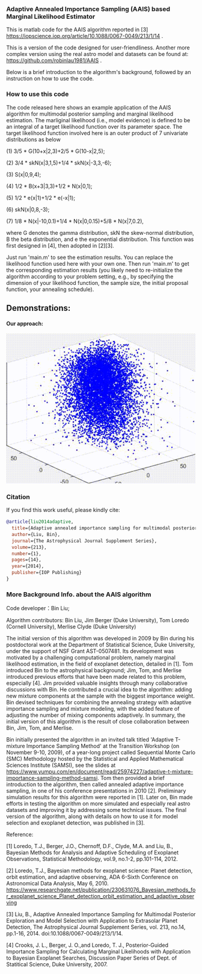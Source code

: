 ### Adaptive Annealed Importance Sampling (AAIS) based Marginal Likelihood Estimator
This is matlab code for the AAIS algorithm reported in [3] https://iopscience.iop.org/article/10.1088/0067-0049/213/1/14 .

This is a version of the code designed for user-friendliness. Another more complex version using the real astro model and datasets can be found at: https://github.com/robinlau1981/AAIS .

Below is a brief introduction to the algorithm's background, followed by an instruction on how to use the code.

###  How to use this code
The code released here shows an example application of the AAIS algorithm for multimodal posterior sampling and marginal likelihood estimation. The marliginal likelihood (i.e., model evidence) is defined to be an integral of a target likelihood function over its parameter space. The target likelihood function involved here is an outer product of 7 univariate distributions as below

(1) 3/5 * G(10+x|2,3)+2/5 * G(10-x|2,5);

(2) 3/4 * skN(x|3,1,5)+1/4 * skN(x|-3,3,-6);

(3) S(x|0,9,4);

(4) 1/2 * B(x+3|3,3)+1/2 * N(x|0,1);

(5) 1/2 * e(x|1)+1/2 * e(-x|1);

(6) skN(x|0,8,-3);

(7) 1/8 * N(x|-10,0.1)+1/4 * N(x|0,0.15)+5/8 * N(x|7,0.2),

where G denotes the gamma distribution, skN the skew-normal distribution, B the beta distribution, and e the exponential distribution. This function was first designed in [4], then adopted in [2][3].

Just run 'main.m' to see the estimation results. You can replace the likelihood function used here with your own one. Then run 'main.m' to get the corresponding estimation results (you likely need to re-initialize the algorithm according to your problem setting, e.g., by specifying the dimension of your likelihood function, the sample size, the initial proposal function, your annealing schedule). 

## Demonstrations:
#### Our approach:
<img src="3d_Helix.gif" width="600"/>

### Citation
If you find this work useful, please kindly cite:
```bibtex
@article{liu2014adaptive,
  title={Adaptive annealed importance sampling for multimodal posterior exploration and model selection with application to extrasolar planet detection},
  author={Liu, Bin},
  journal={The Astrophysical Journal Supplement Series},
  volume={213},
  number={1},
  pages={14},
  year={2014},
  publisher={IOP Publishing}
}
```
###  More Background Info. about the AAIS algorithm
Code developer：Bin Liu;   

Algorithm contributors: Bin Liu, Jim Berger (Duke University), Tom Loredo (Cornell University), Merlise Clyde (Duke University)

The initial version of this algorithm was developed in 2009 by Bin during his postdoctoral work at the Department of Statistical Science, Duke University, under the support of NSF Grant AST-0507481. Its development was motivated by a challenging computational problem, namely marginal likelihood estimation, in the field of exoplanet detection, detailed in [1]. Tom introduced Bin to the astrophysical background; Jim, Tom, and Merlise introduced previous efforts that have been made related to this problem, especially [4]. Jim provided valuable insights through many collaborative discussions with Bin. He contributed a crucial idea to the algorithm: adding new mixture components at the sample with the biggest importance weight. Bin devised techniques for combining the annealing strategy with adaptive importance sampling and mixture modeling, with the added feature of adjusting the number of mixing components adaptively. In summary, the initial version of this algorithm is the result of close collaboration between Bin, Jim, Tom, and Merlise.

Bin initially presented the algorithm in an invited talk titled 'Adaptive T-mixture Importance Sampling Method' at the Transition Workshop (on November 9-10, 2009), of a year-long project called Sequential Monte Carlo (SMC) Methodology hosted by the Statistical and Applied Mathematical Sciences Institute (SAMSI), see the slides at https://www.yumpu.com/en/document/read/25974227/adaptive-t-mixture-importance-sampling-method-samsi. Tom then provided a brief introduction to the algorithm, then called annealed adaptive importance sampling, in one of his conference presentations in 2010 [2]. Preliminary simulation results for this algorithm were reported in [1]. Later on, Bin made efforts in testing the algorithm on more simulated and especially real astro datasets and improving it by addressing some technical issues. The final version of the algorithm, along with details on how to use it for model selection and exoplanet detection, was published in [3].

Reference:

[1] Loredo, T.J., Berger, J.O., Chernoff, D.F., Clyde, M.A. and Liu, B., Bayesian Methods for Analysis and Adaptive Scheduling of Exoplanet Observations, Statistical Methodology, vol.9, no.1-2, pp.101-114, 2012. 

[2] Loredo, T.J., Bayesian methods for exoplanet science: Planet detection, orbit estimation, and adaptive observing, ADA 6-Sixth Conference on Astronomical Data Analysis, May 6, 2010. https://www.researchgate.net/publication/230631076_Bayesian_methods_for_exoplanet_science_Planet_detection_orbit_estimation_and_adaptive_observing

[3]  Liu, B., Adaptive Annealed Importance Sampling for Multimodal Posterior Exploration and Model Selection with Application to Extrasolar Planet Detection, The Astrophysical Journal Supplement Series, vol. 213, no.14, pp.1-16, 2014. doi:10.1088/0067-0049/213/1/14.

[4] Crooks, J. L., Berger, J. O.,and Loredo, T. J., Posterior-Guided Importance Sampling for Calculating Marginal Likelihoods with Application to Bayesian Exoplanet Searches, Discussion Paper Series of Dept. of Statitical Science, Duke University, 2007.
